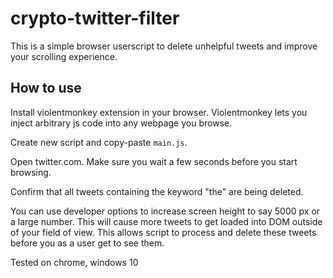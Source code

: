 # crypto-twitter-filter

This is a simple browser userscript to delete unhelpful tweets and improve your scrolling experience.

## How to use

Install violentmonkey extension in your browser. Violentmonkey lets you inject arbitrary js code into any webpage you browse.

Create new script and copy-paste `main.js`.

Open twitter.com. Make sure you wait a few seconds before you start browsing.

Confirm that all tweets containing the keyword "the" are being deleted.

You can use developer options to increase screen height to say 5000 px or a large number. This will cause more tweets to get loaded into DOM outside of your field of view. This allows script to process and delete these tweets before you as a user get to see them.

Tested on chrome, windows 10
